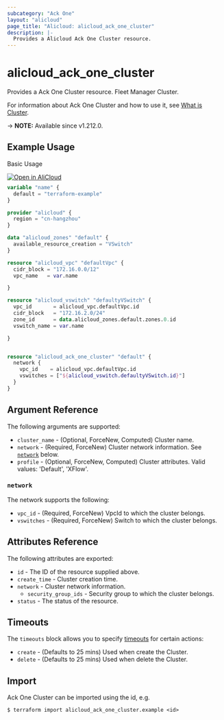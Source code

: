 ```yaml
---
subcategory: "Ack One"
layout: "alicloud"
page_title: "Alicloud: alicloud_ack_one_cluster"
description: |-
  Provides a Alicloud Ack One Cluster resource.
---
```


# alicloud_ack_one_cluster

Provides a Ack One Cluster resource. Fleet Manager Cluster.

For information about Ack One Cluster and how to use it, see [What is Cluster](https://www.alibabacloud.com/help/en/ack/distributed-cloud-container-platform-for-kubernetes/developer-reference/api-adcp-2022-01-01-createhubcluster).

-> **NOTE:** Available since v1.212.0.

## Example Usage

Basic Usage

<div style="display: block;margin-bottom: 40px;"><div class="oics-button" style="float: right;position: absolute;margin-bottom: 10px;">
  <a href="https://api.aliyun.com/api-tools/terraform?resource=alicloud_ack_one_cluster&exampleId=9b3b4842-0d93-e168-b571-b6a133aa1ceac1546012&activeTab=example&spm=docs.r.ack_one_cluster.0.9b3b48420d&intl_lang=EN_US" target="_blank">
    <img alt="Open in AliCloud" src="https://img.alicdn.com/imgextra/i1/O1CN01hjjqXv1uYUlY56FyX_!!6000000006049-55-tps-254-36.svg" style="max-height: 44px; max-width: 100%;">
  </a>
</div></div>

```terraform
variable "name" {
  default = "terraform-example"
}

provider "alicloud" {
  region = "cn-hangzhou"
}

data "alicloud_zones" "default" {
  available_resource_creation = "VSwitch"
}

resource "alicloud_vpc" "defaultVpc" {
  cidr_block = "172.16.0.0/12"
  vpc_name   = var.name

}

resource "alicloud_vswitch" "defaultyVSwitch" {
  vpc_id       = alicloud_vpc.defaultVpc.id
  cidr_block   = "172.16.2.0/24"
  zone_id      = data.alicloud_zones.default.zones.0.id
  vswitch_name = var.name

}


resource "alicloud_ack_one_cluster" "default" {
  network {
    vpc_id    = alicloud_vpc.defaultVpc.id
    vswitches = ["${alicloud_vswitch.defaultyVSwitch.id}"]
  }
}
```

## Argument Reference

The following arguments are supported:
* `cluster_name` - (Optional, ForceNew, Computed) Cluster name.
* `network` - (Required, ForceNew) Cluster network information. See [`network`](#network) below.
* `profile` - (Optional, ForceNew, Computed) Cluster attributes. Valid values: 'Default', 'XFlow'.

### `network`

The network supports the following:
* `vpc_id` - (Required, ForceNew) VpcId to which the cluster belongs.
* `vswitches` - (Required, ForceNew) Switch to which the cluster belongs.

## Attributes Reference

The following attributes are exported:
* `id` - The ID of the resource supplied above.
* `create_time` - Cluster creation time.
* `network` - Cluster network information.
  * `security_group_ids` - Security group to which the cluster belongs.
* `status` - The status of the resource.

## Timeouts

The `timeouts` block allows you to specify [timeouts](https://www.terraform.io/docs/configuration-0-11/resources.html#timeouts) for certain actions:
* `create` - (Defaults to 25 mins) Used when create the Cluster.
* `delete` - (Defaults to 25 mins) Used when delete the Cluster.

## Import

Ack One Cluster can be imported using the id, e.g.

```shell
$ terraform import alicloud_ack_one_cluster.example <id>
```